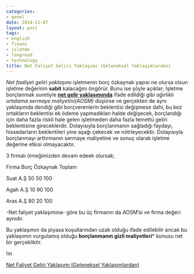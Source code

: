 ```yaml
---
categories:
- genel
date: 2014-11-07
layout: post
tags:
- english
- finans
- isletme
- longread
- technology
title: Net Faliyet Geliri Yaklaşımı (Geleneksel Yaklaşımlardan)
---
```


_Net faaliyet geliri yaklaşımı_ işletmenin borç özkaynak yapısı ne olursa olsun işletme değerinin **sabit** kalacağını öngörür. Bunu ise şöyle açıklar; İşletme borçlanmak suretiyle **[net gelir yaklaşımında](http://acikbellek.tumblr.com/post/102011492850/sermaye-yap-s-uzerine-yaklas-mlar-ve-teoriler)** ifade edildiği gibi _ağırlıklı ortalama sermaye maliyetini(AOSM)_ düşürse ve gerçekten de aynı yaklaşımda dendiği gibi borçverenlerin beklentisi değişmese dahi, bu kez ortakların beklentisi ek ödeme yapmadıkları halde değişecek, borçlandığı için daha fazla riskli hale gelen işletmeden daha fazla temettü geliri beklentisine gireceklerdir. Dolayısıyla borçlanmanın sağladığı faydayı, hissedarların beklentileri yine aşağı çekecek ve nötrleyecektir. Dolayısıyla borçlanmayı arttırmanın sermaye maliyetine ve sonuç olarak işletme değerine etkisi olmayacaktır.

3 firmalı örneğimizden devam edeek olursak;

Firma Borç Özkaynak Toplam

Suat A.Ş 50 50 100

Agah A.Ş 10 90 100

Aras A.Ş 80 20 100

\-Net faliyet yaklaşımına- göre bu üç firmanın da AOSM’si ve firma değeri aynıdır.

Bu yaklaşımın da piyasa koşullarından uzak olduğu ifade edilebilir ancak bu yaklaşımın vurgulamış olduğu **borçlanmanın gizli maliyetleri**\* konusu net bir gerçekliktir.

!m

  
[Net Faliyet Geliri Yaklaşımı (Geleneksel Yaklaşımlardan)](http://acikbellek.tumblr.com/post/102011492850/sermaye-yap-s-uzerine-yaklas-mlar-ve-teoriler\)*)
